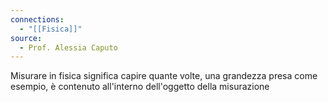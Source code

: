 ```yaml
---
connections:
  - "[[Fisica]]"
source:
  - Prof. Alessia Caputo
---
```

Misurare in fisica significa capire quante volte, una grandezza presa come esempio, è contenuto all'interno dell'oggetto della misurazione